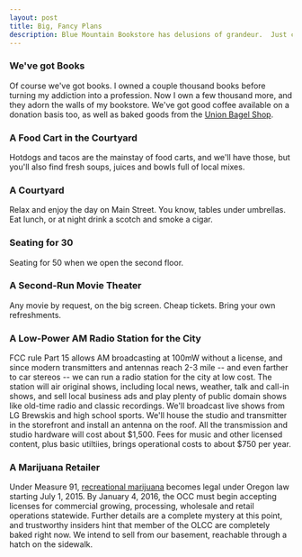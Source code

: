 ```yaml
---
layout: post
title: Big, Fancy Plans
description: Blue Mountain Bookstore has delusions of grandeur.  Just check out these hop-ups.
---
```


### We've got Books

Of course we've got books.  I owned a couple thousand books before turning my addiction into a profession.  Now I own a few thousand more, and they adorn the walls of my bookstore.  We've got good coffee available on a donation basis too, as well as baked goods from the [Union Bagel Shop](http://unionbagelshop.com/).

### A Food Cart in the Courtyard

Hotdogs and tacos are the mainstay of food carts, and we'll have those, but you'll also find fresh soups, juices and bowls full of local mixes.

### A Courtyard

Relax and enjoy the day on Main Street.  You know, tables under umbrellas.  Eat lunch, or at night drink a scotch and smoke a cigar.

### Seating for 30

Seating for 50 when we open the second floor.

### A Second-Run Movie Theater

Any movie by request, on the big screen.  Cheap tickets.  Bring your own refreshments.

### A Low-Power AM Radio Station for the City

FCC rule Part 15 allows AM broadcasting at 100mW without a license, and since modern transmitters and antennas reach 2-3 mile -- and even farther to car stereos -- we can run a radio station for the city at low cost.  The station will air original shows, including local news, weather, talk and call-in shows, and sell local business ads and play plenty of public domain shows like old-time radio and classic recordings.  We'll broadcast live shows from LG Brewskis and high school sports.  We'll house the studio and transmitter in the storefront and install an antenna on the roof.  All the transmission and studio hardware will cost about $1,500.  Fees for music and other licensed content, plus basic utiltiies, brings operational costs to about $750 per year.

### A Marijuana Retailer

Under Measure 91, [recreational marijuana](http://www.oregon.gov/olcc/marijuana/Pages/Frequently-Asked-Questions.aspx) becomes legal under Oregon law starting July 1, 2015.  By January 4, 2016, the OCC must begin accepting licenses for commercial growing, processing, wholesale and retail operations statewide.  Further details are a complete mystery at this point, and trustworthy insiders hint that member of the OLCC are completely baked right now.  We intend to sell from our basement, reachable through a hatch on the sidewalk.
